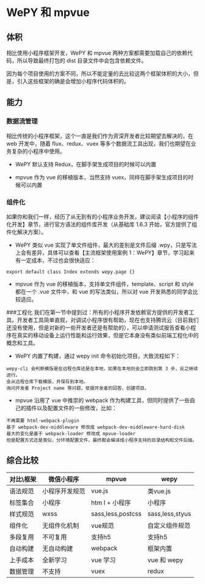 # WePY 和 mpvue

## 体积

相比使用小程序框架开发，WePY 和 mpvue 两种方案都需要加载自己的依赖代码，所以导致最终打包的 dist 目录文件中会包含依赖文件。

因为每个项目使用的方案不同，所以不能定量的去比较这两个框架体积的大小，但是，引入这些框架的确是会增加小程序代码体积的。

## 能力
### 数据流管理
相比传统的小程序框架，这个一直是我们作为资深开发者比较期望去解决的，在 web 开发中，随着 flux、redux、vuex 等多个数据流工具出现，我们也期望在业务复杂的小程序中使用。

* WePY 默认支持 Redux，在脚手架生成项目的时候可以内置

* mpvue 作为 vue 的移植版本，当然支持 vuex，同样在脚手架生成项目的时候可以内置

### 组件化
如果你和我们一样，经历了从无到有的小程序业务开发，建议阅读【小程序的组件化开发】章节，进行官方语法的组件库开发（从基础库 1.6.3 开始，官方提供了组件化解决方案）。

* WePY 类似 vue 实现了单文件组件，最大的差别是文件后缀 .wpy，只是写法上会有差异，具体可以查看【主流框架使用案例 1：WePY】章节，学习起来有一定成本，不过也会很快适应：

```
export default class Index extends wepy.page {}
```
    
* mpvue 作为 vue 的移植版本，支持单文件组件，template、script 和 style 都在一个 .vue 文件中，和 vue 的写法类似，所以对 vue 开发熟悉的同学会比较适应。

###工程化
我们在第一节中提到过：所有的小程序开发依赖官方提供的开发者工具。开发者工具简单直观，对调试小程序很有帮助，现在也支持腾讯云（目前我们还没有使用，但是对新的一些开发者还是有帮助的），可以申请测试报告查看小程序在真实的移动设备上运行性能和运行效果，但是它本身没有类似前端工程化中的概念和工具。

* WePY 内置了构建，通过 wepy init 命令初始化项目，大致流程如下：

```
wepy-cli 会判断模版是在远程仓库还是在本地，如果在本地则会立即跳到第 3 步，反之继续进行。
会从远程仓库下载模版，并保存到本地。
询问开发者 Project name 等问题，依据开发者的回答，创建项目。
```

* mpvue 沿用了 vue 中推崇的 webpack 作为构建工具，但同时提供了一些自己的插件以及配置文件的一些修改，比如：

```
不再需要 html-webpack-plugin
基于 webpack-dev-middleware 修改成 webpack-dev-middleware-hard-disk
最大的变化是基于 webpack-loader 修改成 mpvue-loader
但是配置方式还是类似，分环境配置文件，最终都会编译成小程序支持的目录结构和文件后缀。
```

## 综合比较
| 对比\框架 | 微信小程序 | mpvue | wepy |
| ------ | ------ | ------ | ------ |
| 语法规范 | 小程序开发规范 | vue.js | 类vue.js |
| 标签集合 | 小程序 | htm l + 小程序 | 小程序 |
| 样式规范 | wxss | sass,less,postcss | sass,less,styus |
| 组件化 | 无组件化机制 | vue规范 | 自定义组件规范 |
| 多段复用 | 不可复用 | 支持h5 | 支持h5 |
| 自动构建 | 无自动构建 | webpack | 框架内置 |
| 上手成本 | 全新学习 | vue 学习 | vue 和 wepy |
| 数据管理 | 不支持 | vuex | redux |
